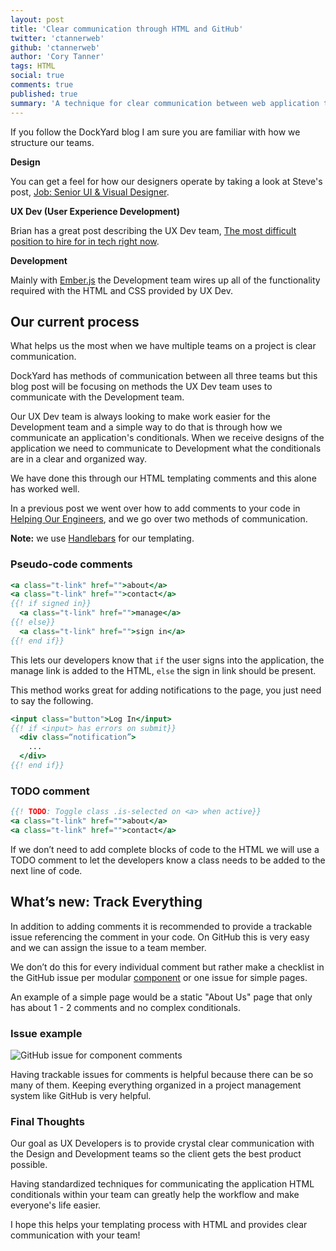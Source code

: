 ```yaml
---
layout: post
title: 'Clear communication through HTML and GitHub'
twitter: 'ctannerweb'
github: 'ctannerweb'
author: 'Cory Tanner'
tags: HTML
social: true
comments: true
published: true
summary: 'A technique for clear communication between web application teams through HTML and GitHub'
---
```


If you follow the DockYard blog I am sure you are familiar with how we structure our teams.

**Design**

You can get a feel for how our designers operate by taking a look at Steve's post, [Job: Senior UI & Visual Designer](https://dockyard.com/blog/2015/01/14/sr-ui-designer).

**UX Dev (User Experience Development)**

Brian has a great post describing the UX Dev team, [The most difficult position to hire for in tech right now](https://dockyard.com/blog/2014/08/06/the-most-difficult-position-to-hire-for-in-tech-right-now).

**Development**

Mainly with [Ember.js](http://emberjs.com/) the Development team wires up all of the functionality required with the HTML and CSS provided by UX Dev.

## Our current process

What helps us the most when we have multiple teams on a project is clear communication.

DockYard has methods of communication between all three teams but this blog post will be focusing on methods the UX Dev team uses to communicate with the Development team.

Our UX Dev team is always looking to make work easier for the Development team and a simple way to do that is through how we communicate an application's conditionals. When we receive designs of the application we need to communicate to Development what the conditionals are in a clear and organized way.

We have done this through our HTML templating comments and this alone has worked well.

In a previous post we went over how to add comments to your code in [Helping Our Engineers](https://dockyard.com/blog/2015/03/31/helping-our-engineers), and we go over two methods of communication.

**Note:** we use [Handlebars](http://handlebarsjs.com/) for our templating.

### Pseudo-code comments

```hbs
<a class="t-link" href="">about</a>
<a class="t-link" href="">contact</a>
{{! if signed in}}
  <a class="t-link" href="">manage</a>
{{! else}}
  <a class="t-link" href="">sign in</a>
{{! end if}}
```

This lets our developers know that `if` the user signs into the application, the manage link is added to the HTML, `else` the sign in link should be present.

This method works great for adding notifications to the page, you just need to say the following.

```hbs
<input class="button">Log In</input>
{{! if <input> has errors on submit}}
  <div class=“notification”>
    ...
  </div>
{{! end if}}
```

### TODO comment

```hbs
{{! TODO: Toggle class .is-selected on <a> when active}}
<a class="t-link" href="">about</a>
<a class="t-link" href="">contact</a>
```

If we don’t need to add complete blocks of code to the HTML we will use a TODO comment to let the developers know a class needs to be added to the next line of code.

## What’s new: Track Everything

In addition to adding comments it is recommended to provide a trackable issue referencing the comment in your code. On GitHub this is very easy and we can assign the issue to a team member.

We don’t do this for every individual comment but rather make a checklist in the GitHub issue per modular [component](http://emberjs.com/api/classes/Ember.Component.html) or one issue for simple pages.

An example of a simple page would be a static "About Us" page that only has about 1 - 2 comments and no complex conditionals.

### Issue example

![GitHub issue for component comments](http://i.imgur.com/8VHiilm.png)

Having trackable issues for comments is helpful because there can be so many of them. Keeping everything organized in a project management system like GitHub is very helpful.

### Final Thoughts
Our goal as UX Developers is to provide crystal clear communication with the Design and Development teams so the client gets the best product possible.

Having standardized techniques for communicating the application HTML conditionals within your team can greatly help the workflow and make everyone's life easier.

I hope this helps your templating process with HTML and provides clear communication with your team!
